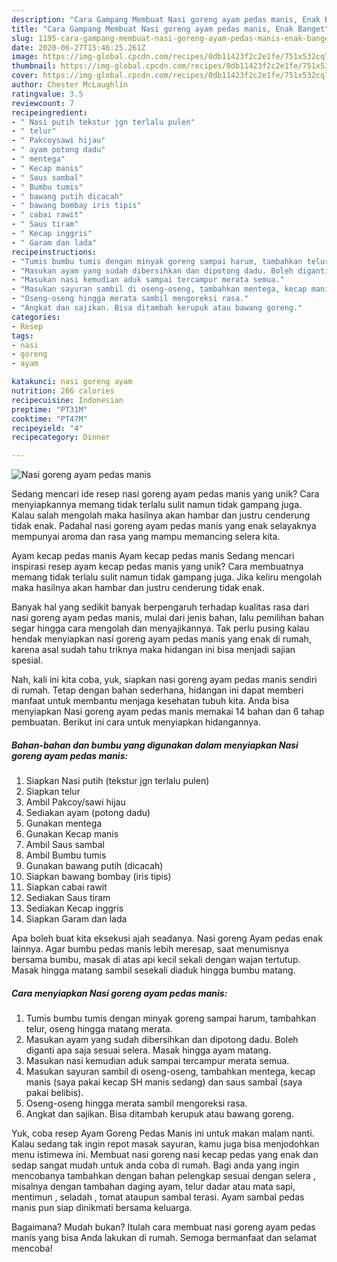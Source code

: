 ```yaml
---
description: "Cara Gampang Membuat Nasi goreng ayam pedas manis, Enak Banget"
title: "Cara Gampang Membuat Nasi goreng ayam pedas manis, Enak Banget"
slug: 1195-cara-gampang-membuat-nasi-goreng-ayam-pedas-manis-enak-banget
date: 2020-06-27T15:46:25.261Z
image: https://img-global.cpcdn.com/recipes/0db11423f2c2e1fe/751x532cq70/nasi-goreng-ayam-pedas-manis-foto-resep-utama.jpg
thumbnail: https://img-global.cpcdn.com/recipes/0db11423f2c2e1fe/751x532cq70/nasi-goreng-ayam-pedas-manis-foto-resep-utama.jpg
cover: https://img-global.cpcdn.com/recipes/0db11423f2c2e1fe/751x532cq70/nasi-goreng-ayam-pedas-manis-foto-resep-utama.jpg
author: Chester McLaughlin
ratingvalue: 3.5
reviewcount: 7
recipeingredient:
- " Nasi putih tekstur jgn terlalu pulen"
- " telur"
- " Pakcoysawi hijau"
- " ayam potong dadu"
- " mentega"
- " Kecap manis"
- " Saus sambal"
- " Bumbu tumis"
- " bawang putih dicacah"
- " bawang bombay iris tipis"
- " cabai rawit"
- " Saus tiram"
- " Kecap inggris"
- " Garam dan lada"
recipeinstructions:
- "Tumis bumbu tumis dengan minyak goreng sampai harum, tambahkan telur, oseng hingga matang merata."
- "Masukan ayam yang sudah dibersihkan dan dipotong dadu. Boleh diganti apa saja sesuai selera. Masak hingga ayam matang."
- "Masukan nasi kemudian aduk sampai tercampur merata semua."
- "Masukan sayuran sambil di oseng-oseng, tambahkan mentega, kecap manis (saya pakai kecap SH manis sedang) dan saus sambal (saya pakai belibis)."
- "Oseng-oseng hingga merata sambil mengoreksi rasa."
- "Angkat dan sajikan. Bisa ditambah kerupuk atau bawang goreng."
categories:
- Resep
tags:
- nasi
- goreng
- ayam

katakunci: nasi goreng ayam 
nutrition: 266 calories
recipecuisine: Indonesian
preptime: "PT31M"
cooktime: "PT47M"
recipeyield: "4"
recipecategory: Dinner

---
```



![Nasi goreng ayam pedas manis](https://img-global.cpcdn.com/recipes/0db11423f2c2e1fe/751x532cq70/nasi-goreng-ayam-pedas-manis-foto-resep-utama.jpg)

Sedang mencari ide resep nasi goreng ayam pedas manis yang unik? Cara menyiapkannya memang tidak terlalu sulit namun tidak gampang juga. Kalau salah mengolah maka hasilnya akan hambar dan justru cenderung tidak enak. Padahal nasi goreng ayam pedas manis yang enak selayaknya mempunyai aroma dan rasa yang mampu memancing selera kita.

Ayam kecap pedas manis Ayam kecap pedas manis Sedang mencari inspirasi resep ayam kecap pedas manis yang unik? Cara membuatnya memang tidak terlalu sulit namun tidak gampang juga. Jika keliru mengolah maka hasilnya akan hambar dan justru cenderung tidak enak.

Banyak hal yang sedikit banyak berpengaruh terhadap kualitas rasa dari nasi goreng ayam pedas manis, mulai dari jenis bahan, lalu pemilihan bahan segar hingga cara mengolah dan menyajikannya. Tak perlu pusing kalau hendak menyiapkan nasi goreng ayam pedas manis yang enak di rumah, karena asal sudah tahu triknya maka hidangan ini bisa menjadi sajian spesial.


Nah, kali ini kita coba, yuk, siapkan nasi goreng ayam pedas manis sendiri di rumah. Tetap dengan bahan sederhana, hidangan ini dapat memberi manfaat untuk membantu menjaga kesehatan tubuh kita. Anda bisa menyiapkan Nasi goreng ayam pedas manis memakai 14 bahan dan 6 tahap pembuatan. Berikut ini cara untuk menyiapkan hidangannya.

<!--inarticleads1-->

##### Bahan-bahan dan bumbu yang digunakan dalam menyiapkan Nasi goreng ayam pedas manis:

1. Siapkan  Nasi putih (tekstur jgn terlalu pulen)
1. Siapkan  telur
1. Ambil  Pakcoy/sawi hijau
1. Sediakan  ayam (potong dadu)
1. Gunakan  mentega
1. Gunakan  Kecap manis
1. Ambil  Saus sambal
1. Ambil  Bumbu tumis
1. Gunakan  bawang putih (dicacah)
1. Siapkan  bawang bombay (iris tipis)
1. Siapkan  cabai rawit
1. Sediakan  Saus tiram
1. Sediakan  Kecap inggris
1. Siapkan  Garam dan lada


Apa boleh buat kita eksekusi ajah seadanya. Nasi goreng Ayam pedas enak lainnya. Agar bumbu pedas manis lebih meresap, saat menumisnya bersama bumbu, masak di atas api kecil sekali dengan wajan tertutup. Masak hingga matang sambil sesekali diaduk hingga bumbu matang. 

<!--inarticleads2-->

##### Cara menyiapkan Nasi goreng ayam pedas manis:

1. Tumis bumbu tumis dengan minyak goreng sampai harum, tambahkan telur, oseng hingga matang merata.
1. Masukan ayam yang sudah dibersihkan dan dipotong dadu. Boleh diganti apa saja sesuai selera. Masak hingga ayam matang.
1. Masukan nasi kemudian aduk sampai tercampur merata semua.
1. Masukan sayuran sambil di oseng-oseng, tambahkan mentega, kecap manis (saya pakai kecap SH manis sedang) dan saus sambal (saya pakai belibis).
1. Oseng-oseng hingga merata sambil mengoreksi rasa.
1. Angkat dan sajikan. Bisa ditambah kerupuk atau bawang goreng.


Yuk, coba resep Ayam Goreng Pedas Manis ini untuk makan malam nanti. Kalau sedang tak ingin repot masak sayuran, kamu juga bisa menjodohkan menu istimewa ini. Membuat nasi goreng nasi kecap pedas yang enak dan sedap sangat mudah untuk anda coba di rumah. Bagi anda yang ingin mencobanya tambahkan dengan bahan pelengkap sesuai dengan selera , misalnya dengan tambahan daging ayam, telur dadar atau mata sapi, mentimun , seladah , tomat ataupun sambal terasi. Ayam sambal pedas manis pun siap dinikmati bersama keluarga. 

Bagaimana? Mudah bukan? Itulah cara membuat nasi goreng ayam pedas manis yang bisa Anda lakukan di rumah. Semoga bermanfaat dan selamat mencoba!

